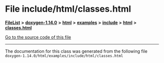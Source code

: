 

# File include/html/classes.html



[**FileList**](files.md) **>** [**doxygen-1.14.0**](dir_9d5bad020669189c90cda983471be5d0.md) **>** [**html**](dir_05d1fd8a7cdd04f638f8b23196de02e2.md) **>** [**examples**](dir_aa52e73a32d193037813a53dcfe817b6.md) **>** [**include**](dir_306ee8fe59c0660bd49562c2700a8634.md) **>** [**html**](dir_a8946a5380e2495c94ac01a06d98f0dd.md) **>** [**classes.html**](include_2html_2classes_8html.md)

[Go to the source code of this file](include_2html_2classes_8html_source.md)





































































------------------------------
The documentation for this class was generated from the following file `doxygen-1.14.0/html/examples/include/html/classes.html`

